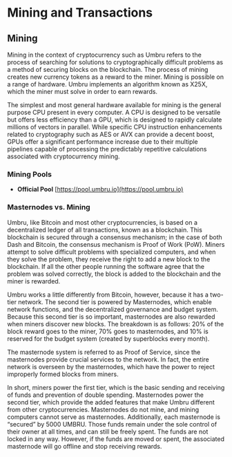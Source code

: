 # Mining and Transactions

## Mining

Mining in the context of cryptocurrency such as Umbru refers to the process of searching for solutions to cryptographically difficult problems as a method of securing blocks on the blockchain. The process of mining creates new currency tokens as a reward to the miner. Mining is possible on a range of hardware. Umbru implements an algorithm known as X25X, which the miner must solve in order to earn rewards.

The simplest and most general hardware available for mining is the general purpose CPU present in every computer. A CPU is designed to be versatile but offers less efficiency than a GPU, which is designed to rapidly calculate millions of vectors in parallel. While specific CPU instruction enhancements related to cryptography such as AES or AVX can provide a decent boost, GPUs offer a significant performance increase due to their multiple pipelines capable of processing the predictably repetitive calculations associated with cryptocurrency mining.

### Mining Pools

* **Official Pool** [https://pool.umbru.io](https://pool.umbru.io)

### Masternodes vs. Mining

Umbru, like Bitcoin and most other cryptocurrencies, is based on a decentralized ledger of all transactions, known as a blockchain. This blockchain is secured through a consensus mechanism; in the case of both Dash and Bitcoin, the consensus mechanism is Proof of Work \(PoW\). Miners attempt to solve difficult problems with specialized computers, and when they solve the problem, they receive the right to add a new block to the blockchain. If all the other people running the software agree that the problem was solved correctly, the block is added to the blockchain and the miner is rewarded.

Umbru works a little differently from Bitcoin, however, because it has a two-tier network. The second tier is powered by Masternodes, which enable network functions, and the decentralized governance and budget system. Because this second tier is so important, masternodes are also rewarded when miners discover new blocks. The breakdown is as follows: 20% of the block reward goes to the miner, 70% goes to masternodes, and 10% is reserved for the budget system \(created by superblocks every month\).

The masternode system is referred to as Proof of Service, since the masternodes provide crucial services to the network. In fact, the entire network is overseen by the masternodes, which have the power to reject improperly formed blocks from miners.

In short, miners power the first tier, which is the basic sending and receiving of funds and prevention of double spending. Masternodes power the second tier, which provide the added features that make Umbru different from other cryptocurrencies. Masternodes do not mine, and mining computers cannot serve as masternodes. Additionally, each masternode is “secured” by 5000 UMBRU. Those funds remain under the sole control of their owner at all times, and can still be freely spent. The funds are not locked in any way. However, if the funds are moved or spent, the associated masternode will go offline and stop receiving rewards.

